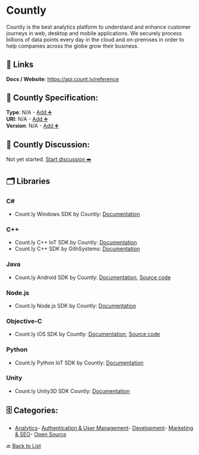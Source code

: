# Countly

Countly is the best analytics platform to understand and enhance customer journeys in web, desktop and mobile applications. We securely process billions of data points every day in the cloud and on-premises in order to help companies across the globe grow their business.

##  🔗 Links
**Docs / Website**: https://api.count.ly/reference

## 🧬 Countly Specification:
**Type**: N/A - [Add ➕](https://github.com/apis-list/apis-list/edit/main/apis.yaml#L4137)  
**URI**: N/A - [Add ➕](https://github.com/apis-list/apis-list/edit/main/apis.yaml#L4137)  
**Version**: N/A - [Add ➕](https://github.com/apis-list/apis-list/edit/main/apis.yaml#L4137)

## 💬 Countly Discussion:
Not yet started. [Start discussion ➡️](https://github.com/apis-list/apis-list/discussions/new)

## 🗂️ Libraries
### C#
- Count.ly Windows SDK by Countly: [Documentation](https://github.com/Countly/countly-sdk-windows)
### C++
- Count.ly C++ IoT SDK by Countly: [Documentation](https://github.com/Countly/countly-sdk-iot-cpp)
- Count.ly C++ SDK by GithSystems: [Documentation](https://github.com/GithSystems/CountlyCpp)
### Java
- Count.ly Android SDK by Countly: [Documentation](https://github.com/Countly/countly-sdk-android), [Source code](http://resources.count.ly/v1.0/docs/countly-sdk-for-android)
### Node.js
- Count.ly Node.js SDK by Countly: [Documentation](https://github.com/Countly/countly-sdk-nodejs)
### Objective-C
- Count.ly iOS SDK by Countly: [Documentation](https://github.com/Countly/countly-sdk-ios), [Source code](http://resources.count.ly/v1.0/docs/countly-sdk-for-ios-and-os-x)
### Python
- Count.ly Python IoT SDK by Countly: [Documentation](https://github.com/Countly/countly-sdk-iot-python)
### Unity
- Count.ly Unity3D SDK Countly: [Documentation](https://github.com/Countly/countly-sdk-unity)


## 🗄️ Categories:
- [Analytics](https://github.com/apis-list/apis-list#analytics-)- [Authentication & User Management](https://github.com/apis-list/apis-list#authentication--user-management-)- [Development](https://github.com/apis-list/apis-list#development-)- [Marketing & SEO](https://github.com/apis-list/apis-list#marketing--seo-)- [Open Source](https://github.com/apis-list/apis-list#open-source-)

🔙  [Back to List](https://github.com/apis-list/apis-list)
